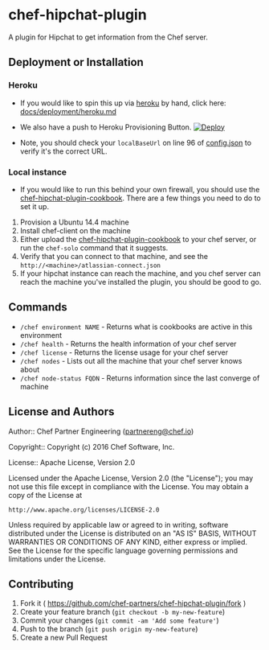 # chef-hipchat-plugin

A plugin for Hipchat to get information from the Chef server.

## Deployment or Installation

### Heroku

- If you would like to spin this up via [heroku][heroku] by hand, click here: [docs/deployment/heroku.md](docs/deployment/heroku.md)

- We also have a push to Heroku Provisioning Button. [![Deploy](https://www.herokucdn.com/deploy/button.svg)](https://heroku.com/deploy?template=https://github.com/chef-partners/chef-hipchat-plugin/blob/master)

- Note, you should check your `localBaseUrl` on line 96 of [config.json](config.json) to verify it's the correct URL.

### Local instance

- If you would like to run this behind your own firewall, you should use the [chef-hipchat-plugin-cookbook][chef-hipchat-cookbook]. There are a few things you need to do to set it up.

1. Provision a Ubuntu 14.4 machine
1. Install chef-client on the machine
1. Either upload the [chef-hipchat-plugin-cookbook][chef-hipchat-cookbook] to your chef server, or run the `chef-solo` command that it suggests.
1. Verify that you can connect to that machine, and see the `http://<machine>/atlassian-connect.json`
1. If your hipchat instance can reach the machine, and you chef server can reach the machine you've installed the plugin, you should be good to go.

## Commands

- `/chef environment NAME` - Returns what is cookbooks are active in this environment
- `/chef health` - Returns the health information of your chef server
- `/chef license` - Returns the license usage for your chef server
- `/chef nodes` - Lists out all the machine that your chef server knows about
- `/chef node-status FQDN` - Returns information since the last converge of machine

## License and Authors

Author:: Chef Partner Engineering (<partnereng@chef.io>)

Copyright:: Copyright (c) 2016 Chef Software, Inc.

License:: Apache License, Version 2.0

Licensed under the Apache License, Version 2.0 (the "License"); you may not use
this file except in compliance with the License. You may obtain a copy of the License at

```
http://www.apache.org/licenses/LICENSE-2.0
```

Unless required by applicable law or agreed to in writing, software distributed under the
License is distributed on an "AS IS" BASIS, WITHOUT WARRANTIES OR CONDITIONS OF ANY KIND,
either express or implied. See the License for the specific language governing permissions
and limitations under the License.

## Contributing

1. Fork it ( https://github.com/chef-partners/chef-hipchat-plugin/fork )
2. Create your feature branch (`git checkout -b my-new-feature`)
3. Commit your changes (`git commit -am 'Add some feature'`)
4. Push to the branch (`git push origin my-new-feature`)
5. Create a new Pull Request

[heroku]: http://heroku.com
[chef-hipchat-cookbook]: https://github.com/chef-partners/chef-hipchat-plugin-cookbook
